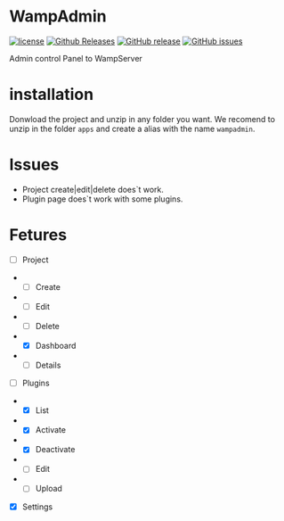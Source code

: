 # WampAdmin

[![license](https://img.shields.io/github/license/wallaceosmar/WampAdmin.svg?style=flat-square)](https://github.com/wallaceosmar/WampAdmin/blob/master/LICENSE)
[![Github Releases](https://img.shields.io/github/downloads/wallaceosmar/WampAdmin/latest/total.svg?style=flat-square)](https://github.com/wallaceosmar/WampAdmin/releases/latest)
[![GitHub release](https://img.shields.io/github/release/wallaceosmar/WampAdmin.svg?style=flat-square)](https://github.com/wallaceosmar/WampAdmin/releases/latest)
[![GitHub issues](https://img.shields.io/github/issues/wallaceosmar/WampAdmin.svg?style=flat-square)](https://github.com/wallaceosmar/WampAdmin/issues)

Admin control Panel to WampServer

# installation

Donwload the project and unzip in any folder you want.
We recomend to unzip in the folder <code>apps</code> and create a alias with 
the name <code>wampadmin</code>.

# Issues

* Project create|edit|delete does`t work.
* Plugin page does`t work with some plugins.

# Fetures

* [ ] Project
* * [ ] Create
* * [ ] Edit
* * [ ] Delete
* * [x] Dashboard
* * [ ] Details
* [ ] Plugins
* * [x] List
* * [x] Activate
* * [x] Deactivate
* * [ ] Edit
* * [ ] Upload
* [x] Settings